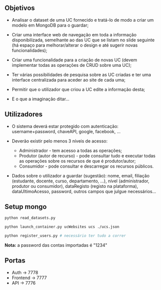 ## Objetivos

- Analisar o dataset de uma UC fornecido e tratá-lo de modo a criar um modelo em MongoDB para o guardar;

- Criar uma interface web de navegação em toda a informação disponibilizada, semelhante ao das UC que se listam no slide seguinte (há espaço para melhorar/alterar o design e até sugerir novas funcionalidades);

- Criar uma funcionalidade para a criação de novas UC (devem implementar todas as operações de CRUD sobre uma UC);

- Ter várias possibilidades de pesquisa sobre as UC criadas e ter uma interface centralizada para aceder ao site de cada uma;

- Permitir que o utilizador que criou a UC edite a informação desta;

- E o que a imaginação ditar...

## Utilizadores

- O sistema deverá estar protegido com autenticação: username+password, chaveAPI, google, facebook, ...

- Deverão existir pelo menos 3 níveis de acesso:
    - Administrador - tem acesso a todas as operações;
    - Produtor (autor de recurso) - pode consultar tudo e executar todas as operações sobre os recursos de que é produtor/autor;
    - Consumidor - pode consultar e descarregar os recursos públicos.

- Dados sobre o utilizador a guardar (sugestão):
nome, email, filiação (estudante, docente, curso, departamento, ...), nível (administrador, produtor ou consumidor), dataRegisto (registo na plataforma), dataUltimoAcesso, password, outros campos que julgue necessários...

## Setup mongo

```bash
python read_datasets.py

python launch_container.py ucWebsites ucs ./ucs.json 

python register_users.py # necessário ter tudo a correr
```

**Nota:** a password das contas importadas é "1234"

## Portas

- Auth -> 7778
- Frontend -> 7777
- API -> 7776